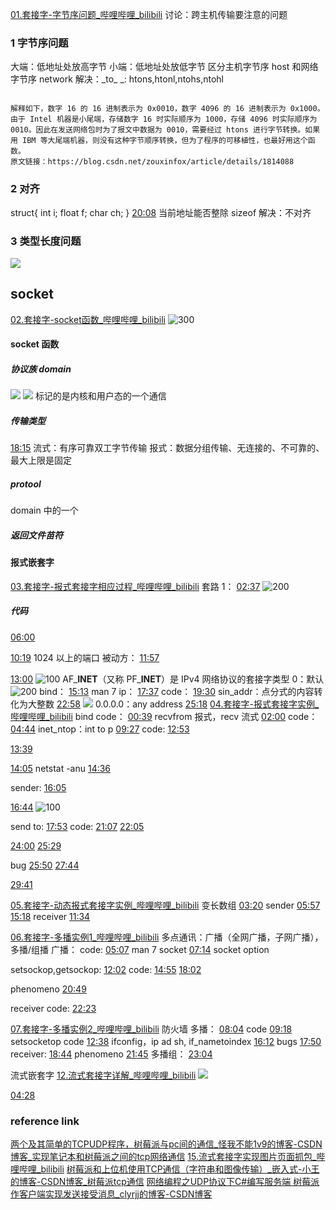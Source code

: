 [01.套接字-字节序问题_哔哩哔哩_bilibili](https://www.bilibili.com/video/BV1yJ411S7r6?p=127&vd_source=f8bf73f9a2b495eaf6f8446fa6016bc7)
讨论：跨主机传输要注意的问题
### 1 字节序问题
大端：低地址处放高字节
小端：低地址处放低字节
区分主机字节序 host 和网络字节序 network
解决：\_to\_  \_: htons,htonl,ntohs,ntohl
```ad-note

解释如下，数字 16 的 16 进制表示为 0x0010，数字 4096 的 16 进制表示为 0x1000。 由于 Intel 机器是小尾端，存储数字 16 时实际顺序为 1000，存储 4096 时实际顺序为 0010。因此在发送网络包时为了报文中数据为 0010，需要经过 htons 进行字节转换。如果用 IBM 等大尾端机器，则没有这种字节顺序转换，但为了程序的可移植性，也最好用这个函数。
原文链接：https://blog.csdn.net/zouxinfox/article/details/1814088
```

### 2 对齐
struct{
	int i;
	float f;
	char ch;
}
[20:08](https://www.bilibili.com/video/BV1yJ411S7r6?p=127&vd_source=f8bf73f9a2b495eaf6f8446fa6016bc7#t=1208.327715)
当前地址能否整除 sizeof
解决：不对齐
### 3 类型长度问题
![](https://raw.githubusercontent.com/acdefg/cdn/main/obsidian/20221219120558.png)
## socket
[02.套接字-socket函数_哔哩哔哩_bilibili](https://www.bilibili.com/video/BV1yJ411S7r6?p=128&vd_source=f8bf73f9a2b495eaf6f8446fa6016bc7)
![300](https://raw.githubusercontent.com/acdefg/cdn/main/obsidian/20221219121243.png)
#### socket 函数
##### 协议族 domain
![](https://raw.githubusercontent.com/acdefg/cdn/main/obsidian/20221219121552.png)
![](https://raw.githubusercontent.com/acdefg/cdn/main/obsidian/20221219121552.png)
标记的是内核和用户态的一个通信

##### 传输类型
[18:15](https://www.bilibili.com/video/BV1yJ411S7r6?p=128&vd_source=f8bf73f9a2b495eaf6f8446fa6016bc7#t=1095.711557)
流式：有序可靠双工字节传输
报式：数据分组传输、无连接的、不可靠的、最大上限是固定

##### protool
domain 中的一个

##### 返回文件苗符

#### 报式嵌套字
[03.套接字-报式套接字相应过程_哔哩哔哩_bilibili](https://www.bilibili.com/video/BV1yJ411S7r6?p=129&vd_source=f8bf73f9a2b495eaf6f8446fa6016bc7)
套路 1：
[02:37](https://www.bilibili.com/video/BV1yJ411S7r6?p=129&vd_source=f8bf73f9a2b495eaf6f8446fa6016bc7#t=157.780979)
![200](https://raw.githubusercontent.com/acdefg/cdn/main/obsidian/20221219143503.png)
##### 代码
[06:00](https://www.bilibili.com/video/BV1yJ411S7r6?p=129&vd_source=f8bf73f9a2b495eaf6f8446fa6016bc7#t=360.092404)

[10:19](https://www.bilibili.com/video/BV1yJ411S7r6?p=129&vd_source=f8bf73f9a2b495eaf6f8446fa6016bc7#t=619.293297)
1024 以上的端口
被动方：
[11:57](https://www.bilibili.com/video/BV1yJ411S7r6?p=129&vd_source=f8bf73f9a2b495eaf6f8446fa6016bc7#t=717.070315)

[13:00](https://www.bilibili.com/video/BV1yJ411S7r6?p=129&vd_source=f8bf73f9a2b495eaf6f8446fa6016bc7#t=780.55317)
![100](https://raw.githubusercontent.com/acdefg/cdn/main/obsidian/20221219144212.png)
AF_**INET**（又称 PF_**INET**）是 IPv4 网络协议的套接字类型
0：默认
![200](https://raw.githubusercontent.com/acdefg/cdn/main/obsidian/20221219144437.png)
bind：
[15:13](https://www.bilibili.com/video/BV1yJ411S7r6?p=129&vd_source=f8bf73f9a2b495eaf6f8446fa6016bc7#t=913.213163)
man 7 ip：
[17:37](https://www.bilibili.com/video/BV1yJ411S7r6?p=129&vd_source=f8bf73f9a2b495eaf6f8446fa6016bc7#t=1057.120534)
code：
[19:30](https://www.bilibili.com/video/BV1yJ411S7r6?p=129&vd_source=f8bf73f9a2b495eaf6f8446fa6016bc7#t=1170.394879)
sin_addr：点分式的内容转化为大整数
[22:58](https://www.bilibili.com/video/BV1yJ411S7r6?p=129&vd_source=f8bf73f9a2b495eaf6f8446fa6016bc7#t=1378.023747)
![](https://raw.githubusercontent.com/acdefg/cdn/main/obsidian/20221219145842.png)
0.0.0.0：any address
[25:18](https://www.bilibili.com/video/BV1yJ411S7r6?p=129&vd_source=f8bf73f9a2b495eaf6f8446fa6016bc7#t=1518.675878)
[04.套接字-报式套接字实例_哔哩哔哩_bilibili](https://www.bilibili.com/video/BV1yJ411S7r6?p=130&vd_source=f8bf73f9a2b495eaf6f8446fa6016bc7)
bind code：
[00:39](https://www.bilibili.com/video/BV1yJ411S7r6?p=130&vd_source=f8bf73f9a2b495eaf6f8446fa6016bc7#t=39.691269)
recvfrom 报式，recv 流式
[02:00](https://www.bilibili.com/video/BV1yJ411S7r6?p=130&vd_source=f8bf73f9a2b495eaf6f8446fa6016bc7#t=120.641185)
code：
[04:44](https://www.bilibili.com/video/BV1yJ411S7r6?p=130&vd_source=f8bf73f9a2b495eaf6f8446fa6016bc7#t=284.719147)
inet_ntop：int to p
[09:27](https://www.bilibili.com/video/BV1yJ411S7r6?p=130&vd_source=f8bf73f9a2b495eaf6f8446fa6016bc7#t=567.574093)
code:
[12:53](https://www.bilibili.com/video/BV1yJ411S7r6?p=130&vd_source=f8bf73f9a2b495eaf6f8446fa6016bc7#t=773.136803)

[13:39](https://www.bilibili.com/video/BV1yJ411S7r6?p=130&vd_source=f8bf73f9a2b495eaf6f8446fa6016bc7#t=819.703748)

[14:05](https://www.bilibili.com/video/BV1yJ411S7r6?p=130&vd_source=f8bf73f9a2b495eaf6f8446fa6016bc7#t=845.038481)
netstat -anu
[14:36](https://www.bilibili.com/video/BV1yJ411S7r6?p=130&vd_source=f8bf73f9a2b495eaf6f8446fa6016bc7#t=876.376754)

sender:
[16:05](https://www.bilibili.com/video/BV1yJ411S7r6?p=130&vd_source=f8bf73f9a2b495eaf6f8446fa6016bc7#t=965.171723)

[16:44](https://www.bilibili.com/video/BV1yJ411S7r6?p=130&vd_source=f8bf73f9a2b495eaf6f8446fa6016bc7#t=1004.051567)
![100](https://raw.githubusercontent.com/acdefg/cdn/main/obsidian/20221219152130.png)

send to:
[17:53](https://www.bilibili.com/video/BV1yJ411S7r6?p=130&vd_source=f8bf73f9a2b495eaf6f8446fa6016bc7#t=1073.096463)
code:
[21:07](https://www.bilibili.com/video/BV1yJ411S7r6?p=130&vd_source=f8bf73f9a2b495eaf6f8446fa6016bc7#t=1267.65127)
[22:05](https://www.bilibili.com/video/BV1yJ411S7r6?p=130&vd_source=f8bf73f9a2b495eaf6f8446fa6016bc7#t=1325.624664)

[24:00](https://www.bilibili.com/video/BV1yJ411S7r6?p=130&vd_source=f8bf73f9a2b495eaf6f8446fa6016bc7#t=1440.404608)
[25:29](https://www.bilibili.com/video/BV1yJ411S7r6?p=130&vd_source=f8bf73f9a2b495eaf6f8446fa6016bc7#t=1529.85408)

bug
[25:50](https://www.bilibili.com/video/BV1yJ411S7r6?p=130&vd_source=f8bf73f9a2b495eaf6f8446fa6016bc7#t=1550.2303)
[27:44](https://www.bilibili.com/video/BV1yJ411S7r6?p=130&vd_source=f8bf73f9a2b495eaf6f8446fa6016bc7#t=1664.766653)

[29:41](https://www.bilibili.com/video/BV1yJ411S7r6?p=130&vd_source=f8bf73f9a2b495eaf6f8446fa6016bc7#t=1781.836432)

[05.套接字-动态报式套接字实例_哔哩哔哩_bilibili](https://www.bilibili.com/video/BV1yJ411S7r6?p=131&vd_source=f8bf73f9a2b495eaf6f8446fa6016bc7)
变长数组
[03:20](https://www.bilibili.com/video/BV1yJ411S7r6?p=131&vd_source=f8bf73f9a2b495eaf6f8446fa6016bc7#t=200.898168)
sender
[05:57](https://www.bilibili.com/video/BV1yJ411S7r6?p=131&vd_source=f8bf73f9a2b495eaf6f8446fa6016bc7#t=357.250988)
[15:18](https://www.bilibili.com/video/BV1yJ411S7r6?p=131&vd_source=f8bf73f9a2b495eaf6f8446fa6016bc7#t=918.642441)
receiver
[11:34](https://www.bilibili.com/video/BV1yJ411S7r6?p=131&vd_source=f8bf73f9a2b495eaf6f8446fa6016bc7#t=694.041279)

[06.套接字-多播实例1_哔哩哔哩_bilibili](https://www.bilibili.com/video/BV1yJ411S7r6?p=132&vd_source=f8bf73f9a2b495eaf6f8446fa6016bc7)
多点通讯：广播（全网广播，子网广播），多播/组播
广播：
code:
[05:07](https://www.bilibili.com/video/BV1yJ411S7r6?p=132&vd_source=f8bf73f9a2b495eaf6f8446fa6016bc7#t=307.288932)
man 7 socket
[07:14](https://www.bilibili.com/video/BV1yJ411S7r6?p=132&vd_source=f8bf73f9a2b495eaf6f8446fa6016bc7#t=434.375716)
socket option

setsockop,getsockop:
[12:02](https://www.bilibili.com/video/BV1yJ411S7r6?p=132&vd_source=f8bf73f9a2b495eaf6f8446fa6016bc7#t=722.006624)
code:
[14:55](https://www.bilibili.com/video/BV1yJ411S7r6?p=132&vd_source=f8bf73f9a2b495eaf6f8446fa6016bc7#t=895.215316)
[18:02](https://www.bilibili.com/video/BV1yJ411S7r6?p=132&vd_source=f8bf73f9a2b495eaf6f8446fa6016bc7#t=1082.142452)

phenomeno
[20:49](https://www.bilibili.com/video/BV1yJ411S7r6?p=132&vd_source=f8bf73f9a2b495eaf6f8446fa6016bc7#t=1249.202385)

receiver code:
[22:23](https://www.bilibili.com/video/BV1yJ411S7r6?p=132&vd_source=f8bf73f9a2b495eaf6f8446fa6016bc7#t=1343.029424)

[07.套接字-多播实例2_哔哩哔哩_bilibili](https://www.bilibili.com/video/BV1yJ411S7r6?p=133)
防火墙
多播：
[08:04](https://www.bilibili.com/video/BV1yJ411S7r6?p=133#t=484.031759)
code
[09:18](https://www.bilibili.com/video/BV1yJ411S7r6?p=133#t=558.2049)
setsocketop code
[12:38](https://www.bilibili.com/video/BV1yJ411S7r6?p=133#t=758.469491)
ifconfig，ip ad sh, if_nametoindex
[16:12](https://www.bilibili.com/video/BV1yJ411S7r6?p=133#t=972.605186)
bugs
[17:50](https://www.bilibili.com/video/BV1yJ411S7r6?p=133#t=1070.620953)
receiver:
[18:44](https://www.bilibili.com/video/BV1yJ411S7r6?p=133#t=1124.872265)
phenomeno
[21:45](https://www.bilibili.com/video/BV1yJ411S7r6?p=133#t=1305.021726)
多播组：
[23:04](https://www.bilibili.com/video/BV1yJ411S7r6?p=133#t=1384.320773)

流式嵌套字
[12.流式套接字详解_哔哩哔哩_bilibili](https://www.bilibili.com/video/BV1yJ411S7r6?p=138&vd_source=f8bf73f9a2b495eaf6f8446fa6016bc7)
![](https://raw.githubusercontent.com/acdefg/cdn/main/obsidian/202212192046411.png)

[04:28](https://www.bilibili.com/video/BV1yJ411S7r6?p=138&vd_source=f8bf73f9a2b495eaf6f8446fa6016bc7#t=268.207775)

### reference link
[两个及其简单的TCPUDP程序，树莓派与pc间的通信_怪我不能1v9的博客-CSDN博客_实现笔记本和树莓派之间的tcp网络通信](https://blog.csdn.net/qq_40993036/article/details/111810975?spm=1001.2101.3001.6661.1&utm_medium=distribute.pc_relevant_t0.none-task-blog-2%7Edefault%7EBlogCommendFromBaidu%7ERate-1-111810975-blog-105521375.pc_relevant_3mothn_strategy_and_data_recovery&depth_1-utm_source=distribute.pc_relevant_t0.none-task-blog-2%7Edefault%7EBlogCommendFromBaidu%7ERate-1-111810975-blog-105521375.pc_relevant_3mothn_strategy_and_data_recovery&utm_relevant_index=1)
[15.流式套接字实现图片页面抓包_哔哩哔哩_bilibili](https://www.bilibili.com/video/BV1yJ411S7r6?p=141&spm_id_from=pageDriver&vd_source=f8bf73f9a2b495eaf6f8446fa6016bc7)
[树莓派和上位机使用TCP通信（字符串和图像传输）_嵌入式-小王的博客-CSDN博客_树莓派tcp通信](https://blog.csdn.net/Wangguang_/article/details/111658412)
[网络编程之UDP协议下C#编写服务端 树莓派作客户端实现发送接受消息_clyrjj的博客-CSDN博客](https://blog.csdn.net/clyrjj/article/details/109408261)